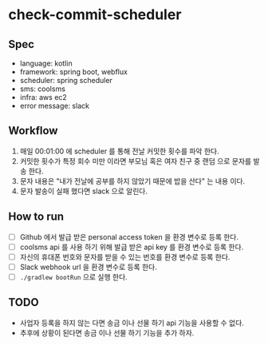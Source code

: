 # check-commit-scheduler

## Spec
- language: kotlin
- framework: spring boot, webflux
- scheduler: spring scheduler
- sms: coolsms
- infra: aws ec2
- error message: slack

## Workflow
1. 매일 00:01:00 에 scheduler 를 통해 전날 커밋한 횟수를 파악 한다.
2. 커밋한 횟수가 특정 회수 미만 이라면 부모님 혹은 여자 친구 중 랜덤 으로 문자를 발송 한다.
3. 문자 내용은 "내가 전날에 공부를 하지 않았기 때문에 밥을 산다" 는 내용 이다.
4. 문자 발송이 실패 했다면 slack 으로 알린다.

## How to run
- [ ] Github 에서 발급 받은 personal access token 을 환경 변수로 등록 한다.
- [ ] coolsms api 를 사용 하기 위해 발급 받은 api key 를 환경 변수로 등록 한다.
- [ ] 자신의 휴대폰 번호와 문자를 받을 수 있는 번호를 환경 변수로 등록 한다.
- [ ] Slack webhook url 을 환경 변수로 등록 한다.
- [ ] `./gradlew bootRun` 으로 실행 한다.

## TODO
- 사업자 등록을 하지 않는 다면 송금 이나 선물 하기 api 기능을 사용할 수 없다.
- 추후에 상황이 된다면 송금 이나 선물 하기 기능을 추가 하자.